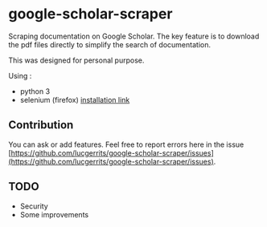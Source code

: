 # google-scholar-scraper

Scraping documentation on Google Scholar. The key feature is to download the pdf files directly to simplify the search of documentation.

This was designed for personal purpose. 

Using :

* python 3
* selenium (firefox) [installation link](https://selenium-python.readthedocs.io/installation.html)

## Contribution

You can ask or add features. Feel free to report errors here in the issue [https://github.com/lucgerrits/google-scholar-scraper/issues](https://github.com/lucgerrits/google-scholar-scraper/issues).

## TODO

* Security
* Some improvements
